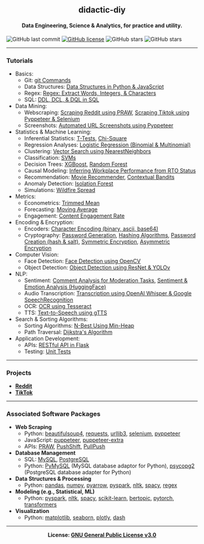 <h2 align='center'>didactic-diy</h2>
<h4 align='center'>Data Engineering, Science & Analytics, for practice and utility.</h4>

![GitHub last commit](https://img.shields.io/github/last-commit/kariemoorman/didactic-diy)
[![GitHub license](https://img.shields.io/badge/license-GNU_General_Public_License--3.0-blue.svg)](https://raw.githubusercontent.com/kariemoorman/didactic-diy/main/LICENSE)
![GitHub stars](https://img.shields.io/github/stars/kariemoorman/didactic-diy?style=social)
![GitHub stars](https://img.shields.io/github/forks/kariemoorman/didactic-diy?style=social)

---
### Tutorials
- Basics:
  - Git: [git Commands](https://github.com/kariemoorman/didactic-diy/tree/main/tutorials/git)
  - Data Structures: [Data Structures in Python & JavaScript](https://github.com/kariemoorman/didactic-diy/tree/main/tutorials/data_structures)
  - Regex: [Regex: Extract Words, Integers, & Characters](https://github.com/kariemoorman/didactic-diy/blob/main/tutorials/regex/regex_extract.py)
  - SQL: [DDL, DCL, & DQL in SQL](https://github.com/kariemoorman/didactic-diy/tree/main/tutorials/sql)
- Data Mining:
  - Webscraping: [Scraping Reddit using PRAW](https://github.com/kariemoorman/didactic-diy/tree/main/reddit/__scripts/reddit_scraper), [Scraping Tiktok using Pyppeteer & Selenium](https://github.com/kariemoorman/didactic-diy/tree/main/tiktok)
  - Screenshots: [Automated URL Screenshots using Pyppeteer](https://github.com/kariemoorman/didactic-diy/blob/main/tutorials/data_mining/url_screenshot.py)
- Statistics & Machine Learning:
  - Inferential Statistics: [T-Tests](https://github.com/kariemoorman/didactic-diy/blob/main/tutorials/statistics/t_test.ipynb), [Chi-Square](https://github.com/kariemoorman/didactic-diy/blob/main/tutorials/statistics/chi_squared.ipynb)
  - Regression Analyses: [Logistic Regression (Binomial & Multinomial)](https://github.com/kariemoorman/didactic-diy/blob/main/tutorials/predictive_modeling/logistic_regression.ipynb)
  - Clustering: [Vector Search using NearestNeighbors](https://github.com/kariemoorman/didactic-diy/blob/main/tutorials/clustering/Vector_Search.ipynb)
  - Classification: [SVMs](https://github.com/kariemoorman/didactic-diy/blob/main/tutorials/classification/SVM_classification.ipynb)
  - Decision Trees: [XGBoost](https://github.com/kariemoorman/didactic-diy/blob/main/tutorials/decision_trees/xgboost.ipynb), [Random Forest](https://github.com/kariemoorman/didactic-diy/blob/main/tutorials/decision_trees/random_forest.ipynb)
  - Causal Modeling: [Inferring Workplace Performance from RTO Status](https://github.com/kariemoorman/didactic-diy/blob/main/tutorials/causal_modeling/causal_inference_modeling.ipynb)
  - Recommendation: [Movie Recommender](https://github.com/kariemoorman/didactic-diy/blob/main/tutorials/recommendation/movie_recommendation.ipynb), [Contextual Bandits](https://github.com/kariemoorman/didactic-diy/blob/main/tutorials/recommendation/Contextual_Bandit_Models.ipynb)
  - Anomaly Detection: [Isolation Forest](https://github.com/kariemoorman/didactic-diy/blob/main/tutorials/anomaly_detection/unsupervised_anomaly_detection.ipynb)
  - Simulations: [Wildfire Spread](https://github.com/kariemoorman/didactic-diy/tree/main/tutorials/simulations)
- Metrics:
  - Econometrics: [Trimmed Mean](https://github.com/kariemoorman/didactic-diy/tree/main/tutorials/metrics/trimmed_mean)
  - Forecasting: [Moving Average](https://github.com/kariemoorman/didactic-diy/tree/main/tutorials/metrics/moving_avg)
  - Engagement: [Content Engagement Rate](https://github.com/kariemoorman/didactic-diy/blob/main/tutorials/metrics/content_engagement)
- Encoding & Encryption:
  - Encoders: [Character Encoding (binary, ascii, base64)](https://github.com/kariemoorman/didactic-diy/blob/main/tutorials/encoding_and_encryption/character_encoder.py)
  - Cryptography: [Password Generation](https://github.com/kariemoorman/didactic-diy/blob/main/tutorials/encoding_and_encryption/password_generation.py), [Hashing Algorithms](https://github.com/kariemoorman/didactic-diy/blob/main/tutorials/encoding_and_encryption/hash_functions.py), [Password Creation (hash & salt)](https://github.com/kariemoorman/didactic-diy/blob/main/tutorials/encoding_and_encryption/password_creation.py), [Symmetric Encryption](https://github.com/kariemoorman/didactic-diy/blob/main/tutorials/encoding_and_encryption/symmetric_encryption.py), [Asymmetric Encryption](https://github.com/kariemoorman/didactic-diy/blob/main/tutorials/encoding_and_encryption/asymmetric_encryption.py)
- Computer Vision:
  - Face Detection: [Face Detection using OpenCV](https://github.com/kariemoorman/didactic-diy/blob/main/tutorials/vision/face_detection.py)
  - Object Detection: [Object Detection using ResNet & YOLOv](https://github.com/kariemoorman/didactic-diy/blob/main/tutorials/vision/object_detection.py)
- NLP:
  - Sentiment: [Comment Analysis for Moderation Tasks](https://github.com/kariemoorman/didactic-diy/blob/main/tutorials/nlp/sentiment_analysis/comment_analysis.py), [Sentiment & Emotion Analysis (HuggingFace)](https://github.com/kariemoorman/didactic-diy/blob/main/tutorials/nlp/sentiment_analysis/sentiment_analysis_hf.ipynb)
  - Audio Transcription: [Transcription using OpenAI Whisper & Google SpeechRecognition](https://github.com/kariemoorman/didactic-diy/blob/main/tiktok/__scripts/tiktok_video_to_text.py)
  - OCR: [OCR using Tesseract](https://github.com/kariemoorman/didactic-diy/blob/main/tutorials/ocr/ocr_tesseract.ipynb)
  - TTS: [Text-to-Speech using gTTS](https://github.com/kariemoorman/didactic-diy/blob/main/tutorials/nlp/tts/gtts.py)
- Search & Sorting Algorithms:
  - Sorting Algorithms: [N-Best Using Min-Heap](https://github.com/kariemoorman/didactic-diy/blob/main/tutorials/algorithms/sorting_algorithms/n_best.ipynb)
  - Path Traversal: [Dijkstra's Algorithm](https://github.com/kariemoorman/didactic-diy/blob/main/tutorials/algorithms/dijkstras_algorithm_shortest_path.ipynb)
- Application Development:
  - APIs: [RESTful API in Flask](https://github.com/kariemoorman/didactic-diy/tree/main/tutorials/apis/restful_api/flask)
  - Testing: [Unit Tests](https://github.com/kariemoorman/didactic-diy/tree/main/tutorials/tests)        
--- 
### Projects

- <b>[Reddit](https://github.com/kariemoorman/didactic-diy/tree/main/reddit)</b>
- <b>[TikTok](https://github.com/kariemoorman/didactic-diy/tree/main/tiktok)</b>

---

### Associated Software Packages
- <b>Web Scraping</b>
  - Python: [beautifulsoup4](https://pypi.org/project/beautifulsoup4/), [requests](https://pypi.org/project/requests/), [urllib3](https://pypi.org/project/urllib3/), [selenium](https://www.selenium.dev/), [pyppeteer](https://pypi.org/project/pyppeteer/)
  - JavaScript: [puppeteer](https://www.npmjs.com/package/puppeteer), [puppeteer-extra](https://github.com/berstend/puppeteer-extra/tree/master/packages/puppeteer-extra-plugin-stealth)
  - APIs: [PRAW](https://praw.readthedocs.io/en/stable/package_info/references.html), [PushShift](https://github.com/pushshift/api), [PullPush](https://pullpush.io/)
- <b>Database Management</b>
  - SQL: [MySQL](https://dev.mysql.com/doc/mysql-getting-started/en/), [PostgreSQL](https://www.postgresql.org/)
  - Python: [PyMySQL](https://pypi.org/project/pymysql/) (MySQL database adaptor for Python), [psycopg2](https://pypi.org/project/psycopg2/) (PostgreSQL database adapter for Python)
- <b>Data Structures & Processing</b>
  - Python: [pandas](https://pypi.org/project/pandas/), [numpy](https://pypi.org/project/numpy/), [pyarrow](https://pypi.org/project/pyarrow/), [pyspark](https://pypi.org/project/pyspark/), [nltk](https://pypi.org/project/nltk/), [spacy](https://pypi.org/project/spacy/), [regex](https://pypi.org/project/regex/)
- <b>Modeling (e.g., Statistical, ML)</b>
  - Python: [pyspark](https://pypi.org/project/pyspark/), [nltk](https://pypi.org/project/nltk/), [spacy](https://pypi.org/project/spacy/), [scikit-learn](https://pypi.org/project/scikit-learn/), [bertopic](https://pypi.org/project/bertopic/), [pytorch](https://pypi.org/project/torch/), [transformers](https://pypi.org/project/transformers/)
- <b>Visualization</b>
  - Python: [matplotlib](https://pypi.org/project/matplotlib/), [seaborn](https://pypi.org/project/seaborn/), [plotly](https://pypi.org/project/plotly/), [dash](https://pypi.org/project/dash/)

---
<p align='center'><b>License: <a href='https://choosealicense.com/licenses/gpl-3.0/'>GNU General Public License v3.0</a></b></p>

